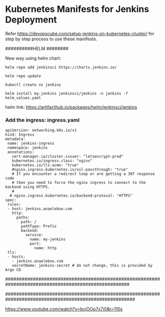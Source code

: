 # Kubernetes Manifests for Jenkins Deployment

Refer https://devopscube.com/setup-jenkins-on-kubernetes-cluster/ for step by step process to use these manifests.

##########HELM ########

New way using helm chart:
```
helm repo add jenkinsci https://charts.jenkins.io/
```
```
helm repo update
```
```
kubectl create ns jenkins
```
```
helm install my-jenkins jenkinsci/jenkins -n jenkins -f helm_values.yaml
```

helm link: https://artifacthub.io/packages/helm/jenkinsci/jenkins

### Add the ingress: ingress.yaml
```
apiVersion: networking.k8s.io/v1
kind: Ingress
metadata:
 name: jenkins-ingress
 namespace: jenkins
 annotations:
   cert-manager.io/cluster-issuer: "letsencrypt-prod"
   kubernetes.io/ingress.class: "nginx"
   kubernetes.io/tls-acme: "true"
   #nginx.ingress.kubernetes.io/ssl-passthrough: "true"
   # If you encounter a redirect loop or are getting a 307 response code
   # then you need to force the nginx ingress to connect to the backend using HTTPS.
   #
  # nginx.ingress.kubernetes.io/backend-protocol: "HTTPS"
spec:
 rules:
 - host: jenkins.anaeleboo.com
   http:
     paths:
     - path: /
       pathType: Prefix
       backend:
         service:
           name: my-jenkins
           port:
             name: http
 tls:
 - hosts:
   - jenkins.anaeleboo.com
   secretName: jenkins-secret # do not change, this is provided by Argo CD
```

#####################################################################################################



#######################################################################################################

https://www.youtube.com/watch?v=bcjOOp7x7i0&t=110s
